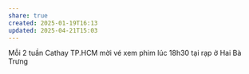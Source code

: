 ```yaml
---
share: true
created: 2025-01-19T16:13
updated: 2025-04-21T15:03
---
```

Mỗi 2 tuần Cathay TP.HCM mời vé xem phim lúc 18h30 tại rạp ở Hai Bà Trưng